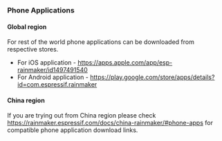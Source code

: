 ### Phone Applications

#### Global region

For rest of the world phone applications can be downloaded from respective stores.

- For iOS application - https://apps.apple.com/app/esp-rainmaker/id1497491540
- For Android application - https://play.google.com/store/apps/details?id=com.espressif.rainmaker

#### China region

If you are trying out from China region please check https://rainmaker.espressif.com/docs/china-rainmaker/#phone-apps
for compatible phone application download links.
